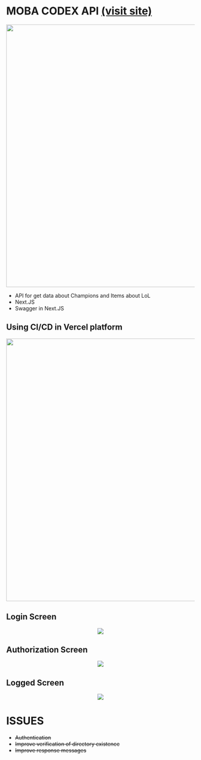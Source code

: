 # MOBA CODEX API [(visit site)](https://www.mobacodex.com)

<div align="center">
  <img src="https://user-images.githubusercontent.com/48114463/171037566-5e2b1f6b-97d1-4289-9174-ac0c0cea699b.png" width="700px"/>
</div>

 - API for get data about Champions and Items about LoL
 - Next.JS
 - Swagger in Next.JS

## Using CI/CD in Vercel platform
<div align="center">
  <img src="https://user-images.githubusercontent.com/48114463/171036755-ddbb45ed-a44c-422c-90b4-d3599020e1e4.png" width="700px"/>
</div>

## Login Screen
<div align="center">
  <img src="https://user-images.githubusercontent.com/48114463/172069955-1b863c7e-c51d-4783-97ed-28d41bdc96cf.png">
</div>

## Authorization Screen
<div align="center">
  <img src="https://user-images.githubusercontent.com/48114463/171242331-de94af13-6c93-4a6d-92a5-5f44c8b2b988.png">
</div>

## Logged Screen
<div align="center">
  <img src="https://user-images.githubusercontent.com/48114463/172070019-53fa1f55-388f-4311-8ef6-3d865468d3de.png">
</div>

# ISSUES

 - ~~Authentication~~
 - ~~Improve verification of directory existence~~
 - ~~Improve response messages~~
 
